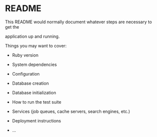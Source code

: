 # README

This README would normally document whatever steps are necessary to get the                     

application up and running.        

Things you may want to cover:                                                                      
                            
* Ruby version          
  
* System dependencies                                                  
                              
* Configuration         
    
* Database creation    
  
* Database initialization      

* How to run the test suite

* Services (job queues, cache servers, search engines, etc.)

* Deployment instructions
  
* ...

